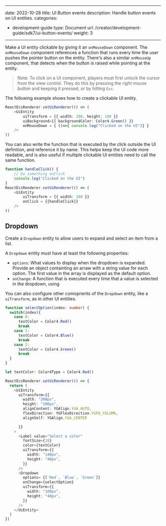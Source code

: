 
---
date: 2022-10-28
title: UI Button events
description: Handle button events on UI entities.
categories:
  - development-guide
type: Document
url: /creator/development-guide/sdk7/ui-button-events/
weight: 3
---


Make a UI entity clickable by giving it an `onMouseDown` component. The `onMouseDown` component references a function that runs every time the user pushes the pointer button on the entity. There's also a similar `onMouseUp` component, that detects when the button is raised while pointing at the entity.


> Note: To click on a UI component, players must first unlock the cursor from the view control. They do this by pressing the _right mouse button_ and keeping it pressed, or by hitting `Esc`.

The following example shows how to create a clickable UI entity. 

```ts
ReactEcsRenderer.setUiRenderer(() => (
	<UiEntity 
		uiTransform = {{ width: 100, height: 100 }} 
		uiBackground={{ backgroundColor: Color4.Green() }}
		onMouseDown = { ()=>{ console.log("Clicked on the UI")} } 
	/>
))
```

You can also write the function that is executed by the click outside the UI definition, and reference it by name. This helps keep the UI code more readable, and is also useful if multiple clickable UI entities need to call the same function. 

```ts
function handleClick() {
	// Do something onClick
	console.log("Clicked on the UI")
}
ReactEcsRenderer.setUiRenderer(() => (
	<UiEntity 
		uiTransform = {{ width: 100 }} 
		onClick = {{handleClick}} 
	/>
))
```




<!--

TODO: children of an entity with OnClick aren't clickable too, right?

TODO: is there an euqivalent to isPointerBlocker?

> Tip: If you want to add text over a button, keep in mind that the text needs to have the `isPointerBlocker` property set to `false`, otherwise players might be clicking the text instead of the button.
 -->

## Dropdown

Create a `Dropdown` entity to allow users to expand and select an item from a list.

A `Dropdown` entity must have at least the following properties:

- `options`: What values to display when the dropdown is expanded. Provide an object containting an arraw with a string value for each option. The first value in the array is displayed as the default option.
- `onChange`: A function that is executed every time that a value is selected in the dropdown, using 

You can also configure other comopnents of the `Dropdown` entity, like a `uiTransform`, as in other UI entities.

```ts
function selectOption(index: number) {
  switch(index){
    case 0:
      textColor = Color4.Red()
      break
    case 1:
      textColor = Color4.Blue()
      break
    case 2:
      textColor = Color4.Green()
      break
  } 
}

let textColor: Color4Type = Color4.Red()

ReactEcsRenderer.setUiRenderer(() => {
  return (
    <UiEntity
      uiTransform={{
        width: "200px",
        height: "100px",
        alignContent: YGAlign.YGA_AUTO,
        flexDirection: YGFlexDirection.YGFD_COLUMN,
        alignSelf: YGAlign.YGA_CENTER

      }}
    >
      <Label value="Select a color"  
        fontSize={18} 
        color={textColor}
        uiTransform={{
          width: "140px",
          height: "40px",
        }}
      />
      <Dropdown 
        options= {[`Red`, `Blue`, `Green`]}
        onChange={selectOption} 
        uiTransform={{
          width: "100px",
          height: "40px",
        }}
      />
    </UiEntity>
  )
})

```
<!-- 
## Input box

TODO -->